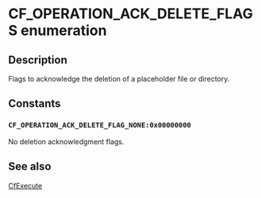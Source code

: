 # CF_OPERATION_ACK_DELETE_FLAGS enumeration

## Description

Flags to acknowledge the deletion of a placeholder file or directory.

## Constants

### `CF_OPERATION_ACK_DELETE_FLAG_NONE:0x00000000`

No deletion acknowledgment flags.

## See also

[CfExecute](https://learn.microsoft.com/windows/win32/api/cfapi/nf-cfapi-cfexecute)